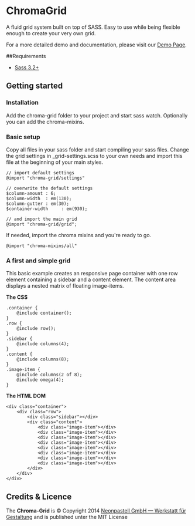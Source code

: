 ChromaGrid
==========

A fluid grid system built on top of SASS. Easy to use while being flexible enough to create your very own grid. 

For a more detailed demo and documentation, please visit our [Demo Page](http://labs.neonpastell.de/ChromaGrid).



##Requirements

- [Sass 3.2+](http://sass-lang.com/)





## Getting started

### Installation
Add the chroma-grid folder to your project and start sass watch.
Optionally you can add the chroma-mixins.


### Basic setup
Copy all files in your sass folder and start compiling your sass files.
Change the grid settings in _grid-settings.scss to your own needs and import this file at the beginning of your main styles.

	// import default settings
	@import "chroma-grid/settings" 
	
	// overwrite the default settings
	$column-amount : 6;
	$column-width  : em(130);
	$column-gutter : em(30);
	$container-width     : em(930);
	
	// and import the main grid
	@import "chroma-grid/grid";
		
If needed, import the chroma mixins and you're ready to go.

	@import "chroma-mixins/all"



### A first and simple grid

This basic example creates an responsive page container with one row element containing a sidebar and a content element. The content area displays a nested matrix of floating image-items.

**The CSS**

	.container {
		@include container();
	}
	.row {
		@include row();
	}
	.sidebar {
		@include columns(4);
	}
	.content {
		@include columns(8);
	}
	.image-item {
		@include columns(2 of 8);
		@include omega(4);
	}

**The HTML DOM**

	<div class="container">
		<div class="row">
			<div class="sidebar"></div>
			<div class="content">
				<div class="image-item"></div>
				<div class="image-item"></div>
				<div class="image-item"></div>
				<div class="image-item"></div>
				<div class="image-item"></div>
				<div class="image-item"></div>
				<div class="image-item"></div>
				<div class="image-item"></div>
			</div>
		</div>
	</div>






	
	
## Credits & Licence
The **Chroma-Grid** is © Copyright 2014 [Neonpastell GmbH &mdash; Werkstatt für Gestaltung](http://www.neonpastell.de/ "Neonpastell GmbH") and is published unter the MIT License
